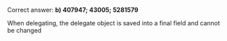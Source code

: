 Correct answer: **b) 407947; 43005; 5281579**

When delegating, the delegate object is saved into a final field and 
cannot be changed